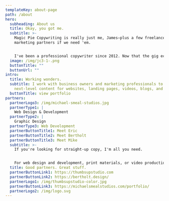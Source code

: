 ```yaml
---
templateKey: about-page
path: /about
hero:
  subheading: About us
  title: Okay, you got me.
  subtitle: >-
    Magic Pie Copywriting is really just me, James—plus a few freelance
    marketing partners if we need 'em. 


    I've been a professional copywriter since 2012. Now that the gig economy is in full swing, I'm taking my talents to the streets.
  image: /img/jc3-1-.png
  buttonTitle: ""
  buttonUrl: ""
intro:
  title: Working wonders.
  subtitle: I work with business owners and marketing professionals to create
    next-level content for websites, landing pages, videos, blogs, and more.
  buttonTitle: view portfolio
partners:
  partnerLogo3: /img/michael-smeal-studios.jpg
  partnerType1: |
    Web Design & Development
  partnerType2: |
    Graphic Design
  partnerType3: Web Development
  partnerButtonTitle1: Meet Eric
  partnerButtonTitle2: Meet Bertholt
  partnerButtonTitle3: Meet Mike
  subtitle: >-
    If you're looking for straight-up copy, I'm all you need.


    For web design and development, print materials, or video production—let me introduce you to the rest of the team.
  title: Good partners. Great stuff.
  partnerButtonLink1: https://thumbsupstudio.com
  partnerButtonLink2: https://bertholt.design/
  partnerLogo1: /img/thumbsupstudio-color.jpg
  partnerButtonLink3: https://michaelsmealstudios.com/portfolio/
  partnerLogo2: /img/logo.svg
---
```

